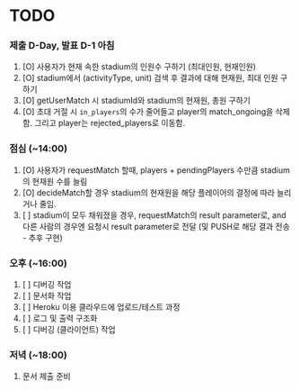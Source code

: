 # TODO

### 제출 D-Day, 발표 D-1 아침
1. [O] 사용자가 현재 속한 stadium의 인원수 구하기 (최대인원, 현재인원)
2. [O] stadium에서 (activityType, unit) 검색 후 결과에 대해 현재원, 최대 인원 구하기
3. [O] getUserMatch 시 stadiumId와 stadium의 현재원, 총원 구하기
4. [O] 초대 거절 시 `in_players`의 수가 줄어들고 player의 match_ongoing을 삭제함. 그리고 player는 rejected_players로 이동함.

### 점심 (~14:00)
1. [O] 사용자가 requestMatch 할때, players + pendingPlayers 수만큼 stadium의 현재원 수를 늘림
2. [O] decideMatch할 경우 stadium의 현재원을 해당 플레이어의 결정에 따라 늘리거나 줄임.
3. [ ] stadium이 모두 채워졌을 경우, requestMatch의 result parameter로, and 다른 사람의 경우엔 요청시 result parameter로 전달 (및 PUSH로 해당 결과 전송 - 추후 구현)

### 오후 (~16:00)
1. [ ] 디버깅 작업
2. [ ] 문서화 작업
3. [ ] Heroku 이용 클라우드에 업로드/테스트 과정
4. [ ] 로그 및 출력 구조화
5. [ ] 디버깅 (클라이언트) 작업

### 저녁 (~18:00)
1. 문서 제출 준비